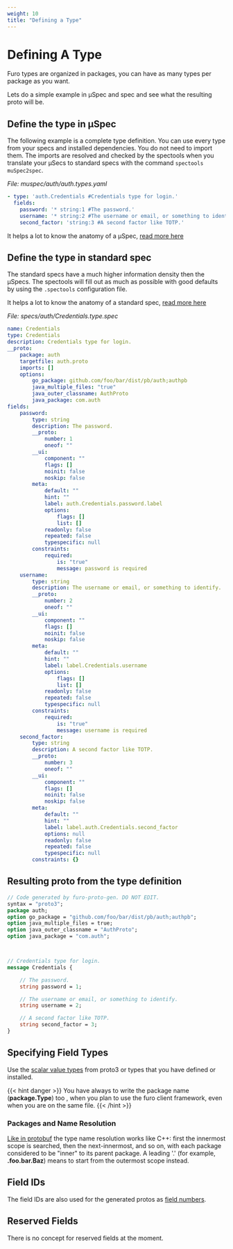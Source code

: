 ```yaml
---
weight: 10
title: "Defining a Type"
---
```

# Defining A Type

Furo types are organized in packages, you can have as many types per package as you want.

Lets do a simple example in µSpec and spec and see what the resulting proto will be. 
 
## Define the type in µSpec
The following example is a complete type definition. You can use every type from your specs and installed
dependencies. You do not need to import them. The imports are resolved and checked by the spectools when you translate your µSecs to standard specs with the command `spectools muSpec2spec`. 

*File: muspec/auth/auth.types.yaml*    
```yaml
- type: 'auth.Credentials #Credentials type for login.'
  fields:
    password: '* string:1 #The password.'
    username: '* string:2 #The username or email, or something to identify.'
    second_factor: 'string:3 #A second factor like TOTP.'  
```

It helps a lot to know the anatomy of a µSpec, [read more here](/docs/µSpecs/types/) 


## Define the type in standard spec
The standard specs have a much higher information density then the µSpecs. 
The spectools will fill out as much as possible with good defaults by using the `.spectools`  configuration file.

It helps a lot to know the anatomy of a standard spec, [read more here](/docs/specs/types/)

*File: specs/auth/Credentials.type.spec*
```yaml
name: Credentials
type: Credentials
description: Credentials type for login.
__proto:
    package: auth
    targetfile: auth.proto
    imports: []
    options:
        go_package: github.com/foo/bar/dist/pb/auth;authpb
        java_multiple_files: "true"
        java_outer_classname: AuthProto
        java_package: com.auth
fields:
    password:
        type: string
        description: The password.
        __proto:
            number: 1
            oneof: ""
        __ui:
            component: ""
            flags: []
            noinit: false
            noskip: false
        meta:
            default: ""
            hint: ""
            label: auth.Credentials.password.label
            options:
                flags: []
                list: []
            readonly: false
            repeated: false
            typespecific: null
        constraints:
            required:
                is: "true"
                message: password is required
    username:
        type: string
        description: The username or email, or something to identify.
        __proto:
            number: 2
            oneof: ""
        __ui:
            component: ""
            flags: []
            noinit: false
            noskip: false
        meta:
            default: ""
            hint: ""
            label: label.Credentials.username
            options:
                flags: []
                list: []
            readonly: false
            repeated: false
            typespecific: null
        constraints:
            required:
                is: "true"
                message: username is required
    second_factor:
        type: string
        description: A second factor like TOTP.
        __proto:
            number: 3
            oneof: ""
        __ui:
            component: ""
            flags: []
            noinit: false
            noskip: false
        meta:
            default: ""
            hint: ""
            label: label.auth.Credentials.second_factor
            options: null
            readonly: false
            repeated: false
            typespecific: null
        constraints: {}
```

## Resulting proto from the type definition
```proto
// Code generated by furo-proto-gen. DO NOT EDIT.
syntax = "proto3";
package auth;
option go_package = "github.com/foo/bar/dist/pb/auth;authpb";
option java_multiple_files = true;
option java_outer_classname = "AuthProto";
option java_package = "com.auth";



// Credentials type for login.
message Credentials {

    // The password.
    string password = 1;

    // The username or email, or something to identify.
    string username = 2;

    // A second factor like TOTP.
    string second_factor = 3;
}
```

## Specifying Field Types
Use the [scalar value types](https://developers.google.com/protocol-buffers/docs/proto3#scalar) from proto3 or types
that you have defined or installed.

{{< hint danger >}}
You have always to write the package name  (**package.Type**) too , when you plan to use the furo client framework, even when you are on the same file.
{{< /hint >}}

### Packages and Name Resolution
[Like in protobuf](https://developers.google.com/protocol-buffers/docs/proto3#packages_and_name_resolution) the type 
name resolution works like C++: first the innermost scope is searched, then the next-innermost, and so on, with each package considered to be "inner" to its parent package. A leading '.' (for example, **.foo.bar.Baz**) means to start from the outermost scope instead.


 

## Field IDs
The field IDs are also used for the generated protos as [field numbers](https://developers.google.com/protocol-buffers/docs/proto3#assigning_field_numbers). 

## Reserved Fields
There is no concept for reserved fields at the moment.



